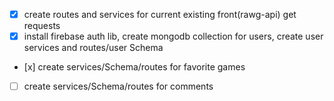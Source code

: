 
- [x] create routes and services for current existing front(rawg-api) get requests
- [x]  install firebase auth lib,  create mongodb collection for users, create user services and routes/user Schema
- [х] create services/Schema/routes for favorite games
- [ ] create services/Schema/routes for comments